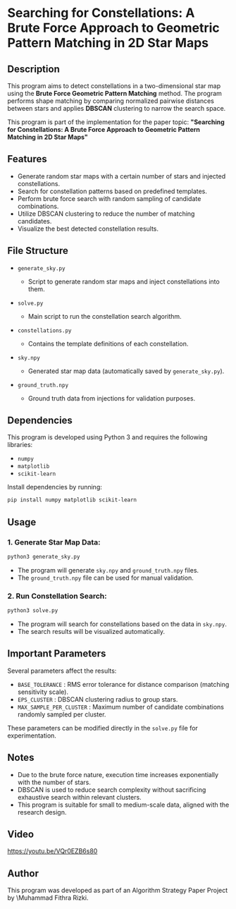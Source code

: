 # Searching for Constellations: A Brute Force Approach to Geometric Pattern Matching in 2D Star Maps

## Description

This program aims to detect constellations in a two-dimensional star map using the **Brute Force Geometric Pattern Matching** method. The program performs shape matching by comparing normalized pairwise distances between stars and applies **DBSCAN** clustering to narrow the search space.

This program is part of the implementation for the paper topic:
**"Searching for Constellations: A Brute Force Approach to Geometric Pattern Matching in 2D Star Maps"**

## Features

* Generate random star maps with a certain number of stars and injected constellations.
* Search for constellation patterns based on predefined templates.
* Perform brute force search with random sampling of candidate combinations.
* Utilize DBSCAN clustering to reduce the number of matching candidates.
* Visualize the best detected constellation results.

## File Structure

* `generate_sky.py`

  * Script to generate random star maps and inject constellations into them.

* `solve.py`

  * Main script to run the constellation search algorithm.

* `constellations.py`

  * Contains the template definitions of each constellation.

* `sky.npy`

  * Generated star map data (automatically saved by `generate_sky.py`).

* `ground_truth.npy`

  * Ground truth data from injections for validation purposes.

## Dependencies

This program is developed using Python 3 and requires the following libraries:

* `numpy`
* `matplotlib`
* `scikit-learn`

Install dependencies by running:

```bash
pip install numpy matplotlib scikit-learn
```

## Usage

### 1. Generate Star Map Data:

```bash
python3 generate_sky.py
```

* The program will generate `sky.npy` and `ground_truth.npy` files.
* The `ground_truth.npy` file can be used for manual validation.

### 2. Run Constellation Search:

```bash
python3 solve.py
```

* The program will search for constellations based on the data in `sky.npy`.
* The search results will be visualized automatically.

## Important Parameters

Several parameters affect the results:

* `BASE_TOLERANCE` : RMS error tolerance for distance comparison (matching sensitivity scale).
* `EPS_CLUSTER` : DBSCAN clustering radius to group stars.
* `MAX_SAMPLE_PER_CLUSTER` : Maximum number of candidate combinations randomly sampled per cluster.

These parameters can be modified directly in the `solve.py` file for experimentation.

## Notes

* Due to the brute force nature, execution time increases exponentially with the number of stars.
* DBSCAN is used to reduce search complexity without sacrificing exhaustive search within relevant clusters.
* This program is suitable for small to medium-scale data, aligned with the research design.

## Video
https://youtu.be/VQr0EZB6s80

## Author

This program was developed as part of an Algorithm Strategy Paper Project by \Muhammad Fithra Rizki.
